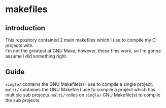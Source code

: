# makefiles

## introduction

This repository contained 2 main makefiles which I use to compile my C projects with.  
I'm not the greatest at GNU Make, however, these files work, so I'm gonna assume I did something right.

## Guide

`single/` contains the GNU Makefile(s) I use to compile a single project.  
`multi/` containes the GNU Makefile I use to compile a project which has multiple sub projects.
`multi/` relies on `single/` GNU Makefile(s) to compile the sub projects.
